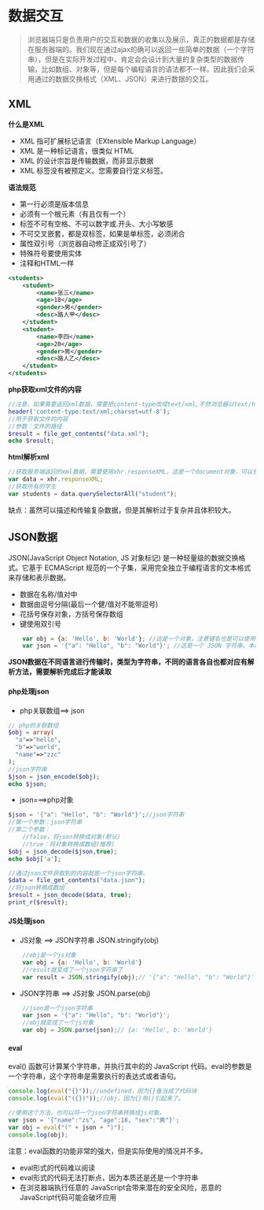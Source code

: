 # 数据交互

> 浏览器端只是负责用户的交互和数据的收集以及展示，真正的数据都是存储在服务器端的。我们现在通过ajax的确可以返回一些简单的数据（一个字符串），但是在实际开发过程中，肯定会会设计到大量的复杂类型的数据传输，比如数组、对象等，但是每个编程语言的语法都不一样。因此我们会采用通过的数据交换格式（XML、JSON）来进行数据的交互。

## XML

**什么是XML**

- XML 指可扩展标记语言（EXtensible Markup Language）
- XML 是一种标记语言，很类似 HTML
- XML 的设计宗旨是传输数据，而非显示数据
- XML 标签没有被预定义。您需要自行定义标签。



**语法规范**

+ 第一行必须是版本信息
+ 必须有一个根元素（有且仅有一个）
+ 标签不可有空格、不可以数字或.开头、大小写敏感
+ 不可交叉嵌套，都是双标签，如果是单标签，必须闭合
+ 属性双引号（浏览器自动修正成双引号了）
+ 特殊符号要使用实体
+ 注释和HTML一样

```xml
<students>
    <student>
        <name>张三</name>
        <age>18</age>
        <gender>男</gender>
        <desc>路人甲</desc>
    </student>
    <student>
        <name>李四</name>
        <age>20</age>
        <gender>男</gender>
        <desc>路人乙</desc>
    </student>
</students>
```

**php获取xml文件的内容**

```php
//注意，如果需要返回xml数据，需要把content-type改成text/xml,不然浏览器以text/html进行解析。
header('content-type:text/xml;charset=utf-8');
//用于获取文件的内容
//参数：文件的路径
$result = file_get_contents("data.xml");
echo $result;
```

**html解析xml**

```javascript
//获取服务端返回的xml数据，需要使用xhr.responseXML，这是一个document对象，可以使用DOM中的方法查找元素。
var data = xhr.responseXML;
//获取所有的学生
var students = data.querySelectorAll("student");
```

缺点：虽然可以描述和传输复杂数据，但是其解析过于复杂并且体积较大。





## JSON数据

JSON(JavaScript Object Notation, JS 对象标记) 是一种轻量级的数据交换格式。它基于 ECMAScript 规范的一个子集，采用完全独立于编程语言的文本格式来存储和表示数据。

+ 数据在名称/值对中
+ 数据由逗号分隔(最后一个健/值对不能带逗号)
+ 花括号保存对象，方括号保存数组
+ 键使用双引号

```javascript
    var obj = {a: 'Hello', b: 'World'}; //这是一个对象，注意键名也是可以使用引号包裹的
    var json = '{"a": "Hello", "b": "World"}'; //这是一个 JSON 字符串，本质是一个字符串
```
**JSON数据在不同语言进行传输时，类型为字符串，不同的语言各自也都对应有解析方法，需要解析完成后才能读取**

#### php处理json

- php关联数组==> json

```php
// php的关联数组
$obj = array(
  "a"=>"hello",
  "b"=>"world",
  "name"=>"zzc"
);
//json字符串
$json = json_encode($obj);
echo $json;
```

- json===>php对象

```php
$json = '{"a": "Hello", "b": "World"}';//json字符串
//第一个参数：json字符串
//第二个参数：
	//false，将json转换成对象(默认)
	//true：将对象转换成数组(推荐)
$obj = json_decode($json,true);
echo $obj['a'];

//通过json文件获取到的内容就是一个json字符串。
$data = file_get_contents("data.json");
//将json转换成数组
$result = json_decode($data, true);
print_r($result);
```




####  JS处理json

+ JS对象 ==> JSON字符串 JSON.stringify(obj)
```javascript
    //obj是一个js对象
    var obj = {a: 'Hello', b: 'World'}
    //result就变成了一个json字符串了
    var result = JSON.stringify(obj);// '{"a": "Hello", "b": "World"}'
```


+ JSON字符串 ==> JS对象  JSON.parse(obj)
```javascript
    //json是一个json字符串
    var json = '{"a": "Hello", "b": "World"}';
    //obj就变成了一个js对象
    var obj = JSON.parse(json);// {a: 'Hello', b: 'World'}
```


#### eval

eval() 函数可计算某个字符串，并执行其中的的 JavaScript 代码。eval的参数是一个字符串，这个字符串是需要执行的表达式或者语句。

```javascript
console.log(eval("{}"));//undefined，因为{}备当成了代码块
console.log(eval("({})"));//obj，因为{}用()引起来了。

//使用这个方法，也可以将一个json字符串转换成js对象。
var json = '{"name":"zs", "age":18, "sex":"男"}';
var obj = eval("(" + json + ")");
console.log(obj);
```

注意：eval函数的功能非常的强大，但是实际使用的情况并不多。

- eval形式的代码难以阅读
- eval形式的代码无法打断点，因为本质还是还是一个字符串
- 在浏览器端执行任意的 JavaScript会带来潜在的安全风险，恶意的JavaScript代码可能会破坏应用

